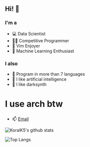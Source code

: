 ## Hi! 👋

### I'm a
- 💻 Data Scientist
- 👨‍💻 Competitive Programmer
- 📜 Vim Enjoyer
- 🤖 Machine Learning Enthusiast

### I also
- 🐍 Program in more than 7 languages
- 🧠 I like artificial intelligence
- 🎵 I like darksynth

# I use arch btw

###
- 📫 [Email](kulacoglukoral@gmail.com)

![KoralK5's github stats](https://github-readme-stats.vercel.app/api?username=KoralK5&show_icons=true&theme=gruvbox)

![Top Langs](https://github-readme-stats.vercel.app/api/top-langs/?username=KoralK5&show_icons=true&theme=gruvbox)

